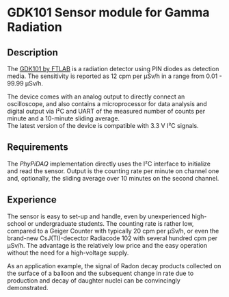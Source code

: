 # GDK101 Sensor module for Gamma Radiation

## Description

The [GDK101 by FTLAB](http://allsmartlab.com/eng/wp-content/uploads/sites/2/2017/01/GDK101datasheet_v1.6.pdf) is a radiation detector using PIN diodes as detection media.
The sensitivity is reported as 12 cpm per µSv/h in a range from 0.01 - 99.99 µSv/h.

The device comes with an analog output to directly connect an oscilloscope, and also 
contains a microprocessor for data analysis and digital output via  I²C and UART
of the measured number of counts per minute and a 10-minute sliding average.  
The latest version of the device is compatible with 3.3 V I²C signals. 

## Requirements

The *PhyPiDAQ* implementation directly uses the I²C interface to initialize and read
the sensor. Output is the counting rate per minute on channel one and, optionally,
 the sliding average over 10 minutes on the second channel. 


## Experience

The sensor is easy to set-up and handle, even by unexperienced high-school or undergraduate students. The counting rate is rather low, compared to a Geiger
Counter with typically 20 cpm per µSv/h, or even the brand-new CsJ(Tl)-decector
Radiacode 102 with several hundred cpm per µSv/h. The advantage is the relatively
low price and the easy operation without the need for a high-voltage supply. 
 
As an application example, the signal of Radon decay products collected on the surface
of  a balloon and the subsequent change in rate due to production and decay of 
daughter nuclei can be convincingly demonstrated. 

